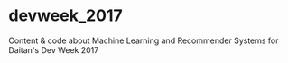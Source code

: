 # devweek_2017
Content &amp; code about Machine Learning and Recommender Systems for Daitan's Dev Week 2017
